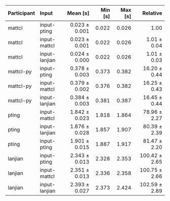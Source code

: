 | Participant | Input | Mean [s] | Min [s] | Max [s] | Relative |
|:---|:---|---:|---:|---:|---:|
| mattcl | input-pting | 0.023 ± 0.001 | 0.022 | 0.026 | 1.00 |
| mattcl | input-mattcl | 0.023 ± 0.001 | 0.022 | 0.026 | 1.01 ± 0.04 |
| mattcl | input-lanjian | 0.024 ± 0.000 | 0.022 | 0.026 | 1.01 ± 0.03 |
| mattcl-py | input-pting | 0.378 ± 0.003 | 0.373 | 0.382 | 16.20 ± 0.44 |
| mattcl-py | input-mattcl | 0.379 ± 0.002 | 0.376 | 0.382 | 16.25 ± 0.43 |
| mattcl-py | input-lanjian | 0.384 ± 0.003 | 0.381 | 0.387 | 16.45 ± 0.44 |
| pting | input-mattcl | 1.842 ± 0.023 | 1.818 | 1.864 | 78.96 ± 2.27 |
| pting | input-lanjian | 1.876 ± 0.028 | 1.857 | 1.907 | 80.39 ± 2.39 |
| pting | input-pting | 1.901 ± 0.015 | 1.887 | 1.917 | 81.47 ± 2.20 |
| lanjian | input-pting | 2.343 ± 0.013 | 2.328 | 2.353 | 100.42 ± 2.65 |
| lanjian | input-mattcl | 2.351 ± 0.013 | 2.336 | 2.358 | 100.75 ± 2.66 |
| lanjian | input-lanjian | 2.393 ± 0.027 | 2.373 | 2.424 | 102.59 ± 2.89 |
